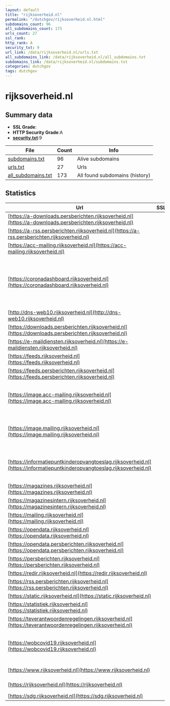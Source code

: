 ```yaml
---
layout: default
title: "rijksoverheid.nl"
permalink: "/dutchgov/rijksoverheid.nl.html"
subdomains_count: 96
all_subdomains_count: 173
urls_count: 27
ssl_rank: 
http_rank: A
security_txt: 9
url_link: /data/rijksoverheid.nl/urls.txt
all_subdomains_link: /data/rijksoverheid.nl/all_subdomains.txt
subdomains_link: /data/rijksoverheid.nl/subdomains.txt
categories: dutchgov
tags: dutchgov
---
```



# rijksoverheid.nl
## Summary data


 - **SSL Grade**:
 - **HTTP Security Grade**:A
 - **[security.txt](https://www.digitaleoverheid.nl/nieuws/standaard-security-txt-nu-verplicht-voor-overheid/)**:9


| File       | Count | Info |
|------------|-------|------|
|[subdomains.txt](/DutchGovScope/data/rijksoverheid.nl/subdomains.txt)|96|Alive subdomains|
|[urls.txt](/DutchGovScope/data/rijksoverheid.nl/urls.txt)|27|Urls|
|[all_subdomains.txt](/DutchGovScope/data/rijksoverheid.nl/all_subdomains.txt)|173|All found subdomains (history)|


## Statistics


| Url | SSL | HTTP | Server | Cookie | HSTS | CORS | CTO | CSP | XFO | XXP | RP |FP| Tech |Title |
|--------|-------|-------|------|------|------|------|------|------|------|------|------|------|------|------|
|[https://a-downloads.persberichten.rijksoverheid.nl](https://a-downloads.persberichten.rijksoverheid.nl)| | **A**|nginx| |:white_check_mark: | | | | :white_check_mark: | :white_check_mark: | :white_check_mark: | |HSTS Nginx|404 - Not Found|
|[https://a-rss.persberichten.rijksoverheid.nl](https://a-rss.persberichten.rijksoverheid.nl)| | **A**|nginx| |:white_check_mark: | | | | :white_check_mark: | :white_check_mark: | :white_check_mark: | |Basic HSTS Nginx||
|[https://acc-mailing.rijksoverheid.nl](https://acc-mailing.rijksoverheid.nl)| | **A**|| |:white_check_mark: | | |:warning: | :white_check_mark: | :white_check_mark: | :white_check_mark: | :white_check_mark: |HSTS|403 - Forbidden:...|
|[https://coronadashboard.rijksoverheid.nl](https://coronadashboard.rijksoverheid.nl)| | **A**|| |:white_check_mark: | | |:warning: | :white_check_mark: | :white_check_mark: | :white_check_mark: | |Azure Azure Front Door Fourthwall:prd-5555-ee71e0b71 HSTS Next.js Node.js React Webpack|Coronadashboard...|
|[http://dns-web10.rijksoverheid.nl](http://dns-web10.rijksoverheid.nl)| | **F**|Apache| | | | | | | | :white_check_mark: | |Apache HTTP Server||
|[https://downloads.persberichten.rijksoverheid.nl](https://downloads.persberichten.rijksoverheid.nl)| | **A**|nginx| |:white_check_mark: | | | | :white_check_mark: | :white_check_mark: | :white_check_mark: | |HSTS Nginx|404 - Not Found|
|[https://e-maildiensten.rijksoverheid.nl](https://e-maildiensten.rijksoverheid.nl)| | **A**|| |:white_check_mark: | | |:warning: | :white_check_mark: | :white_check_mark: | :white_check_mark: | :white_check_mark: |HSTS|403 - Forbidden:...|
|[https://feeds.rijksoverheid.nl](https://feeds.rijksoverheid.nl)| | **A**|nginx| |:white_check_mark: | | | | :white_check_mark: | :white_check_mark: | :white_check_mark: | |HSTS Nginx||
|[https://feeds.persberichten.rijksoverheid.nl](https://feeds.persberichten.rijksoverheid.nl)| | **A**|nginx| |:white_check_mark: | | | | :white_check_mark: | :white_check_mark: | :white_check_mark: | |HSTS Nginx||
|[https://image.acc-mailing.rijksoverheid.nl](https://image.acc-mailing.rijksoverheid.nl)| | **A**|AmazonS3| |:white_check_mark: | | | :white_check_mark:| :white_check_mark: | :white_check_mark: | :white_check_mark: | :white_check_mark: |Amazon CloudFront Amazon S3 Amazon Web Services HSTS||
|[https://image.mailing.rijksoverheid.nl](https://image.mailing.rijksoverheid.nl)| | **A**|AmazonS3| |:white_check_mark: | | | :white_check_mark:| :white_check_mark: | :white_check_mark: | :white_check_mark: | :white_check_mark: |Amazon CloudFront Amazon S3 Amazon Web Services HSTS||
|[https://informatiepuntkinderopvangtoeslag.rijksoverheid.nl](https://informatiepuntkinderopvangtoeslag.rijksoverheid.nl)| | **A**|AmazonS3| |:white_check_mark: | | |:warning: | :white_check_mark: | :white_check_mark: | :white_check_mark: | |Amazon CloudFront Amazon S3 Amazon Web Services HSTS|Informatiepunt K...|
|[https://magazines.rijksoverheid.nl](https://magazines.rijksoverheid.nl)| | **A**|nginx| |:white_check_mark: | | |:warning: | :white_check_mark: | :white_check_mark: | :white_check_mark: | |HSTS Nginx||
|[https://magazinesintern.rijksoverheid.nl](https://magazinesintern.rijksoverheid.nl)| | **A**|nginx| |:white_check_mark: | | |:warning: | :white_check_mark: | :white_check_mark: | :white_check_mark: | |HSTS Nginx||
|[https://mailing.rijksoverheid.nl](https://mailing.rijksoverheid.nl)| | **A**|| |:white_check_mark: | | |:warning: | :white_check_mark: | :white_check_mark: | :white_check_mark: | :white_check_mark: |HSTS|403 - Forbidden:...|
|[https://opendata.rijksoverheid.nl](https://opendata.rijksoverheid.nl)| | **A**|nginx| |:white_check_mark: | | |:warning: | :white_check_mark: | :white_check_mark: | :white_check_mark: | |HSTS Nginx||
|[https://opendata.persberichten.rijksoverheid.nl](https://opendata.persberichten.rijksoverheid.nl)| | **A**|nginx| |:white_check_mark: | | | | :white_check_mark: | :white_check_mark: | :white_check_mark: | |HSTS Nginx||
|[https://persberichten.rijksoverheid.nl](https://persberichten.rijksoverheid.nl)| | **A**|nginx| |:white_check_mark: | | |:warning: | :white_check_mark: | :white_check_mark: | :white_check_mark: | |Bloomreach HSTS Nginx|Home | Persberic...|
|[https://redir.rijksoverheid.nl](https://redir.rijksoverheid.nl)| | **F**|nginx| | | | | | | | :white_check_mark: | |Nginx|403 Forbidden|
|[https://rss.persberichten.rijksoverheid.nl](https://rss.persberichten.rijksoverheid.nl)| | **A**|nginx| |:white_check_mark: | | | | :white_check_mark: | :white_check_mark: | :white_check_mark: | |Basic HSTS Nginx||
|[https://static.rijksoverheid.nl](https://static.rijksoverheid.nl)| | **A**|nginx| |:white_check_mark: | | |:warning: | :white_check_mark: | :white_check_mark: | :white_check_mark: | |HSTS Nginx||
|[https://statistiek.rijksoverheid.nl](https://statistiek.rijksoverheid.nl)| | **B**|| |:white_check_mark: | | | | | | :white_check_mark: | |HSTS|Loading...|
|[https://teverantwoordenregelingen.rijksoverheid.nl](https://teverantwoordenregelingen.rijksoverheid.nl)| | **A**|-| |:white_check_mark: | | |:warning: | :white_check_mark: | :white_check_mark: | :white_check_mark: | |HSTS Microsoft ASP.NET:-|Definitief veran...|
|[https://wobcovid19.rijksoverheid.nl](https://wobcovid19.rijksoverheid.nl)| | **A**|AmazonS3| |:white_check_mark: | | |:warning: | :white_check_mark: | :white_check_mark: | :white_check_mark: | |Amazon CloudFront Amazon S3 Amazon Web Services HSTS|WOBCovid19.Rijks...|
|[https://www.rijksoverheid.nl](https://www.rijksoverheid.nl)| | **A**|nginx| |:white_check_mark: | | |:warning: | :white_check_mark: | :white_check_mark: | :white_check_mark: | |Bloomreach HSTS Nginx|Informatie van d...|
|[https://rijksoverheid.nl](https://rijksoverheid.nl)| | **A**|nginx| |:white_check_mark: | | |:warning: | :white_check_mark: | :white_check_mark: | :white_check_mark: | |HSTS Nginx|301 Moved Perman...|
|[https://sdg.rijksoverheid.nl](https://sdg.rijksoverheid.nl)| | **B**|| |:white_check_mark: | | | | | | :white_check_mark: | |HSTS HTTP/3||

